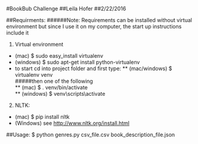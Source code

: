 #BookBub Challenge
##Leila Hofer
##2/22/2016

##Requirments:
######Note: Requirements can be installed without virtual environment but since I use it on my computer, the start up instructions include it
1. Virtual environment
  * (mac) $ sudo easy_install virtualenv  
  * (windows) $ sudo apt-get install python-virtualenv
  * to start cd into project folder and first type:
   ** (mac/windows) $ virtualenv venv   
   #####then one of the following   
   ** (mac) $ . venv/bin/activate   
   ** (windows) $ venv\scripts\activate   
2. NLTK:
  * (mac) $ pip install nltk
  *	(Windows) see http://www.nltk.org/install.html

##Usage:
$ python genres.py csv_file.csv book_description_file.json
